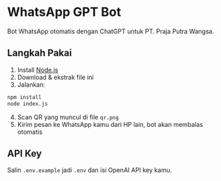 # WhatsApp GPT Bot

Bot WhatsApp otomatis dengan ChatGPT untuk PT. Praja Putra Wangsa.

## Langkah Pakai

1. Install [Node.js](https://nodejs.org)
2. Download & ekstrak file ini
3. Jalankan:

```bash
npm install
node index.js
```

4. Scan QR yang muncul di file `qr.png`
5. Kirim pesan ke WhatsApp kamu dari HP lain, bot akan membalas otomatis

## API Key

Salin `.env.example` jadi `.env` dan isi OpenAI API key kamu.
